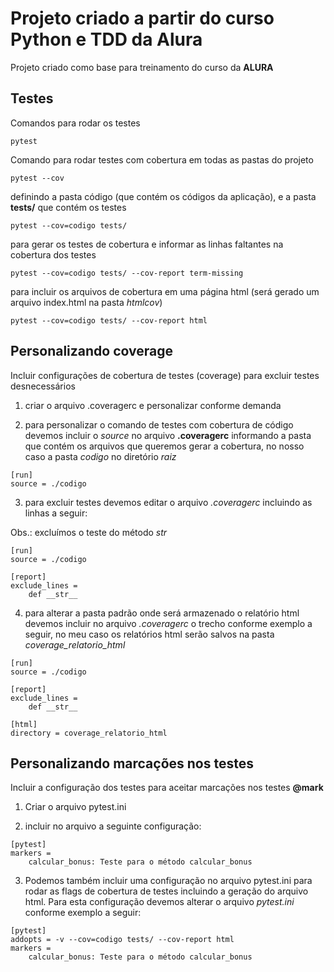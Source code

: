 # Projeto criado a partir do curso Python e TDD da Alura

Projeto criado como base para treinamento do curso da **ALURA**

## Testes

Comandos para rodar os testes

`pytest`

Comando para rodar testes com cobertura em todas as pastas do projeto

`pytest --cov`

definindo a pasta código (que contém os códigos da aplicação), e a pasta **tests/** que contém os testes

`pytest --cov=codigo tests/`

para gerar os testes de cobertura e informar as linhas faltantes na cobertura dos testes

`pytest --cov=codigo tests/ --cov-report term-missing`

para incluir os arquivos de cobertura em uma página html (será gerado um arquivo index.html na pasta *htmlcov*)

`pytest --cov=codigo tests/ --cov-report html`

## Personalizando coverage

Incluir configurações de cobertura de testes (coverage) para excluir testes desnecessários

1. criar o arquivo .coveragerc e personalizar conforme demanda

2. para personalizar o comando de testes com cobertura de código devemos incluir o *source* no arquivo **.coveragerc** informando a pasta que contém os arquivos que queremos gerar a cobertura, no nosso caso a pasta *codigo* no diretório *raiz*

```
[run]
source = ./codigo
```

3. para excluir testes devemos editar o arquivo *.coveragerc* incluindo as linhas a seguir:

Obs.: excluímos o teste do método *str*

```
[run]
source = ./codigo

[report]
exclude_lines =
    def __str__
```

4. para alterar a pasta padrão onde será armazenado o relatório html devemos incluir no arquivo *.coveragerc* o trecho conforme exemplo a seguir, no meu caso os relatórios html serão salvos na pasta *coverage_relatorio_html*

```
[run]
source = ./codigo

[report]
exclude_lines =
    def __str__

[html]
directory = coverage_relatorio_html
```

## Personalizando marcações nos testes

Incluir a configuração dos testes para aceitar marcações nos testes **@mark**

1. Criar o arquivo pytest.ini

2. incluir no arquivo a seguinte configuração:

```
[pytest]
markers =
    calcular_bonus: Teste para o método calcular_bonus
```

3. Podemos também incluir uma configuração no arquivo pytest.ini para rodar as flags de cobertura de testes incluindo a geração do arquivo html. Para esta configuração devemos alterar o arquivo *pytest.ini* conforme exemplo a seguir:

```
[pytest]
addopts = -v --cov=codigo tests/ --cov-report html
markers =
    calcular_bonus: Teste para o método calcular_bonus
```